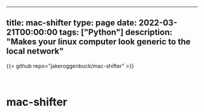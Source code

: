 
---
title: mac-shifter
type: page
date: 2022-03-21T00:00:00
tags: ["Python"]
description: "Makes your linux computer look generic to the local network"
---

{{< github repo="jakeroggenbuck/mac-shifter" >}}

<br>

# mac-shifter
